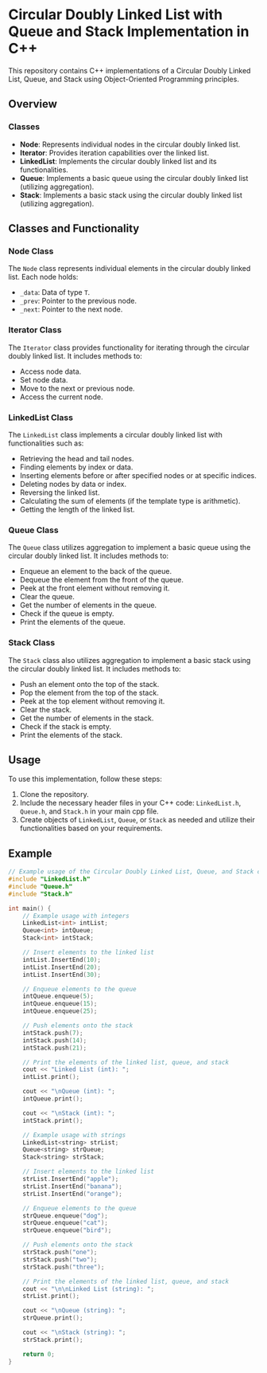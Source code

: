 # Circular Doubly Linked List with Queue and Stack Implementation in C++

This repository contains C++ implementations of a Circular Doubly Linked List, Queue, and Stack using Object-Oriented Programming principles.

## Overview

### Classes
- **Node**: Represents individual nodes in the circular doubly linked list.
- **Iterator**: Provides iteration capabilities over the linked list.
- **LinkedList**: Implements the circular doubly linked list and its functionalities.
- **Queue**: Implements a basic queue using the circular doubly linked list (utilizing aggregation).
- **Stack**: Implements a basic stack using the circular doubly linked list (utilizing aggregation).

## Classes and Functionality

### Node Class
The `Node` class represents individual elements in the circular doubly linked list. Each node holds:
- `_data`: Data of type `T`.
- `_prev`: Pointer to the previous node.
- `_next`: Pointer to the next node.

### Iterator Class
The `Iterator` class provides functionality for iterating through the circular doubly linked list. It includes methods to:
- Access node data.
- Set node data.
- Move to the next or previous node.
- Access the current node.

### LinkedList Class
The `LinkedList` class implements a circular doubly linked list with functionalities such as:
- Retrieving the head and tail nodes.
- Finding elements by index or data.
- Inserting elements before or after specified nodes or at specific indices.
- Deleting nodes by data or index.
- Reversing the linked list.
- Calculating the sum of elements (if the template type is arithmetic).
- Getting the length of the linked list.

### Queue Class
The `Queue` class utilizes aggregation to implement a basic queue using the circular doubly linked list. It includes methods to:
- Enqueue an element to the back of the queue.
- Dequeue the element from the front of the queue.
- Peek at the front element without removing it.
- Clear the queue.
- Get the number of elements in the queue.
- Check if the queue is empty.
- Print the elements of the queue.

### Stack Class
The `Stack` class also utilizes aggregation to implement a basic stack using the circular doubly linked list. It includes methods to:
- Push an element onto the top of the stack.
- Pop the element from the top of the stack.
- Peek at the top element without removing it.
- Clear the stack.
- Get the number of elements in the stack.
- Check if the stack is empty.
- Print the elements of the stack.

## Usage

To use this implementation, follow these steps:
1. Clone the repository.
2. Include the necessary header files in your C++ code: `LinkedList.h`, `Queue.h`, and `Stack.h` in your main cpp file.
3. Create objects of `LinkedList`, `Queue`, or `Stack` as needed and utilize their functionalities based on your requirements.

## Example

```cpp
// Example usage of the Circular Doubly Linked List, Queue, and Stack classes
#include "LinkedList.h"
#include "Queue.h"
#include "Stack.h"

int main() {
    // Example usage with integers
    LinkedList<int> intList;
    Queue<int> intQueue;
    Stack<int> intStack;

    // Insert elements to the linked list
    intList.InsertEnd(10);
    intList.InsertEnd(20);
    intList.InsertEnd(30);

    // Enqueue elements to the queue
    intQueue.enqueue(5);
    intQueue.enqueue(15);
    intQueue.enqueue(25);

    // Push elements onto the stack
    intStack.push(7);
    intStack.push(14);
    intStack.push(21);

    // Print the elements of the linked list, queue, and stack
    cout << "Linked List (int): ";
    intList.print();

    cout << "\nQueue (int): ";
    intQueue.print();

    cout << "\nStack (int): ";
    intStack.print();

    // Example usage with strings
    LinkedList<string> strList;
    Queue<string> strQueue;
    Stack<string> strStack;

    // Insert elements to the linked list
    strList.InsertEnd("apple");
    strList.InsertEnd("banana");
    strList.InsertEnd("orange");

    // Enqueue elements to the queue
    strQueue.enqueue("dog");
    strQueue.enqueue("cat");
    strQueue.enqueue("bird");

    // Push elements onto the stack
    strStack.push("one");
    strStack.push("two");
    strStack.push("three");

    // Print the elements of the linked list, queue, and stack
    cout << "\n\nLinked List (string): ";
    strList.print();

    cout << "\nQueue (string): ";
    strQueue.print();

    cout << "\nStack (string): ";
    strStack.print();

    return 0;
}
